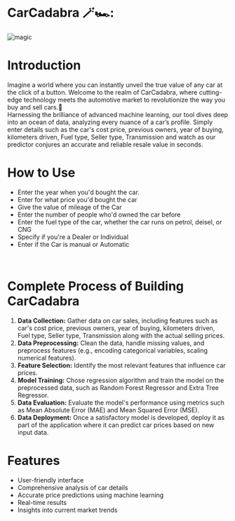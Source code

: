 # CarCadabra 🪄🏎️:
![magic](https://github.com/sisoenejdbkdkdkkddkdkkd/CarCadabra/assets/169921011/d88c6ac0-0a6b-4481-b5cb-70d0f25b947f)
# Introduction
Imagine a world where you can instantly unveil the true value of any car at the click of a button.
Welcome to the realm of CarCadabra, where cutting-edge technology meets the automotive market to revolutionize the way you buy and sell cars.🌟<br>
Harnessing the brilliance of advanced machine learning, our tool dives deep into an ocean of data, analyzing every nuance of a car’s profile. Simply enter details such as the car's cost price, previous owners, year of buying, kilometers driven, Fuel type, Seller type, Transmission and watch as our predictor conjures an accurate and reliable resale value in seconds.
# How to Use
<ul>
        <li>Enter the year when you'd bought the car.</li>
        <li>Enter for what price you'd bought the car</li>
        <li>Give the value of mileage of the Car</li>
        <li>Enter the number of people who'd owned the car before</li>
  <li>Enter the fuel type of the car, whether the car runs on petrol, deisel, or CNG</li>
  <li>Specify if you're a Dealer or Individual</li>
    <li>Enter if the Car is manual or Automatic</li>
    </ul><br>


  
  

     
 # Complete Process of Building CarCadabra
   <ol>
                <li><b>Data Collection:</b> Gather data on car sales, including features such as car's cost price, previous owners, year of buying, kilometers driven, Fuel type, Seller type, Transmission along with the actual selling prices.</li>
                <li><b>Data Preprocessing:</b> Clean the data, handle missing values, and preprocess features (e.g., encoding categorical variables, scaling numerical features).</li>
                <li><b>Feature Selection:</b> Identify the most relevant features that influence car prices.</li>
                <li><b>Model Training:</b> Chose regression algorithm and train the model on the preprocessed data, such as Random Forest Regressor and Extra Tree Regressor.</li>
                <li><b>Data Evaluation:</b> Evaluate the model's performance using metrics such as Mean Absolute Error (MAE) and Mean Squared Error (MSE).</li>
                <li><b>Data Deployment:</b> Once a satisfactory model is developed, deploy it as part of the application where it can predict car prices based on new input data.</li>         
   </ol>

  # Features
    
<ul>
        <li>User-friendly interface</li>
        <li>Comprehensive analysis of car details</li>
        <li>Accurate price predictions using machine learning</li>
        <li>Real-time results</li>
  <li>Insights into current market trends</li>
   
   

